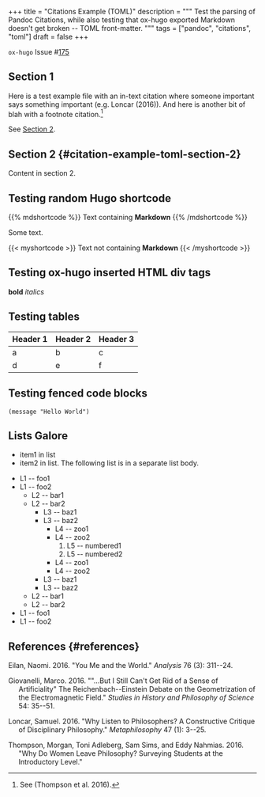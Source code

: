 +++
title = "Citations Example (TOML)"
description = """
  Test the parsing of Pandoc Citations, while also testing that ox-hugo
  exported Markdown doesn't get broken -- TOML front-matter.
  """
tags = ["pandoc", "citations", "toml"]
draft = false
+++

`ox-hugo` Issue
\#[175](https://github.com/kaushalmodi/ox-hugo/issues/175)

## Section 1

Here is a test example file with an in-text citation where someone
important says something important (e.g. Loncar (2016)). And here is
another bit of blah with a footnote citation.[^fn:1]

See [Section 2](#citation-example-toml-section-2).

## Section 2 {#citation-example-toml-section-2}

Content in section 2.

## Testing random Hugo shortcode

{{% mdshortcode %}} Text containing **Markdown** {{% /mdshortcode %}}

Some text.

{{< myshortcode >}} Text not containing **Markdown** {{< /myshortcode >}}

## Testing ox-hugo inserted HTML div tags

<div class="foo">

<div>

</div>

**bold** *italics*

</div>

## Testing tables

| Header 1 | Header 2 | Header 3 |
|----------|----------|----------|
| a        | b        | c        |
| d        | e        | f        |

## Testing fenced code blocks

``` emacs-lisp
(message "Hello World")
```

## Lists Galore

-   item1 in list
-   item2 in list. The following list is in a separate list body.

<!--listend-->

-   L1 -- foo1
-   L1 -- foo2
    -   L2 -- bar1
    -   L2 -- bar2
        -   L3 -- baz1
        -   L3 -- baz2
            -   L4 -- zoo1
            -   L4 -- zoo2
                1.  L5 -- numbered1
                2.  L5 -- numbered2
            -   L4 -- zoo1
            -   L4 -- zoo2
        -   L3 -- baz1
        -   L3 -- baz2
    -   L2 -- bar1
    -   L2 -- bar2
-   L1 -- foo1
-   L1 -- foo2

## References {#references}

<div id="refs" class="references csl-bib-body hanging-indent">
  <div></div>


<div id="ref-eilan2016" class="csl-entry">
  <div></div>

Eilan, Naomi. 2016. "You Me and the World." *Analysis* 76 (3): 311--24.

</div>

<div id="ref-giovanelli2016" class="csl-entry">
  <div></div>

Giovanelli, Marco. 2016. "\"\...But I Still Can't Get Rid of a Sense of
Artificiality\" The Reichenbach--Einstein Debate on the Geometrization
of the Electromagnetic Field." *Studies in History and Philosophy of
Science* 54: 35--51.

</div>

<div id="ref-loncar2016" class="csl-entry">
  <div></div>

Loncar, Samuel. 2016. "Why Listen to Philosophers? A Constructive
Critique of Disciplinary Philosophy." *Metaphilosophy* 47 (1): 3--25.

</div>

<div id="ref-thompson2016" class="csl-entry">
  <div></div>

Thompson, Morgan, Toni Adleberg, Sam Sims, and Eddy Nahmias. 2016. "Why
Do Women Leave Philosophy? Surveying Students at the Introductory
Level."

</div>

</div>

[^fn:1]: See (Thompson et al. 2016).
